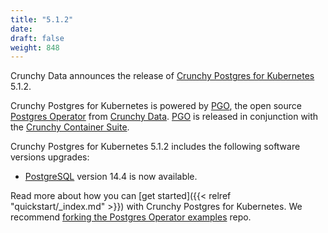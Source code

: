 ```yaml
---
title: "5.1.2"
date:
draft: false
weight: 848
---
```


Crunchy Data announces the release of [Crunchy Postgres for Kubernetes](https://www.crunchydata.com/products/crunchy-postgresql-for-kubernetes/) 5.1.2.

Crunchy Postgres for Kubernetes is powered by [PGO](https://github.com/CrunchyData/postgres-operator), the open source [Postgres Operator](https://github.com/CrunchyData/postgres-operator) from [Crunchy Data](https://www.crunchydata.com). [PGO](https://github.com/CrunchyData/postgres-operator) is released in conjunction with the [Crunchy Container Suite](https://github.com/CrunchyData/container-suite).

Crunchy Postgres for Kubernetes 5.1.2 includes the following software versions upgrades:

- [PostgreSQL](https://www.postgresql.org) version 14.4 is now available.

Read more about how you can [get started]({{< relref "quickstart/_index.md" >}}) with Crunchy Postgres for Kubernetes. We recommend [forking the Postgres Operator examples](https://github.com/CrunchyData/postgres-operator-examples/fork) repo.
